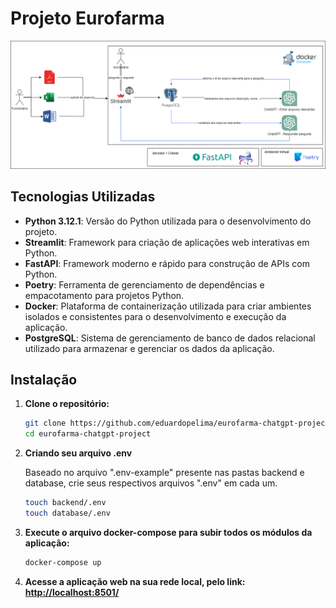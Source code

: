 # Projeto Eurofarma

<img alt="data pipeline" src="./resources/challenge3sit.drawio.png">

## Tecnologias Utilizadas

- **Python 3.12.1**: Versão do Python utilizada para o desenvolvimento do projeto.
- **Streamlit**: Framework para criação de aplicações web interativas em Python.
- **FastAPI**: Framework moderno e rápido para construção de APIs com Python.
- **Poetry**: Ferramenta de gerenciamento de dependências e empacotamento para projetos Python.
- **Docker**: Plataforma de containerização utilizada para criar ambientes isolados e consistentes para o desenvolvimento e execução da aplicação.
- **PostgreSQL**: Sistema de gerenciamento de banco de dados relacional utilizado para armazenar e gerenciar os dados da aplicação.

## Instalação

1. **Clone o repositório:**

   ```bash
   git clone https://github.com/eduardopelima/eurofarma-chatgpt-project
   cd eurofarma-chatgpt-project

4. **Criando seu arquivo .env**
    <p>Baseado no arquivo ".env-example" presente nas pastas backend e database, crie seus respectivos arquivos ".env" em cada um.</p>

    ```bash
   touch backend/.env
   touch database/.env

2. **Execute o arquivo docker-compose para subir todos os módulos da aplicação:**
    ```bash
   docker-compose up

8. **Acesse a aplicação web na sua rede local, pelo link: <a href="http://localhost:8501/">http://localhost:8501/<a>**